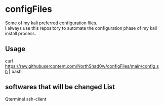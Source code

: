# configFiles
Some of my kali preferred configuration files.  
I always use this repository to automate the configuration phase of my kali install process.
## Usage
curl https://raw.githubusercontent.com/NorthShad0w/configFiles/main/config.sh | bash
## softwares that will be changed List
Qterminal
ssh-client

